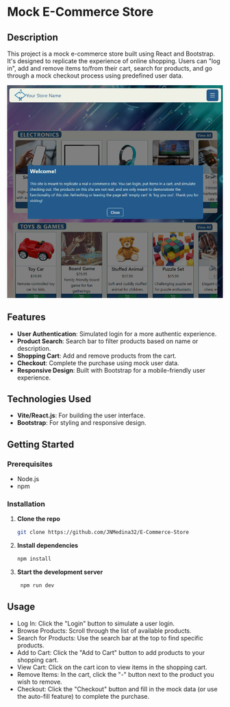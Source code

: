# Mock E-Commerce Store

## Description

This project is a mock e-commerce store built using React and Bootstrap. It's designed to replicate the experience of online shopping. Users can "log in", add and remove items to/from their cart, search for products, and go through a mock checkout process using predefined user data.

![screenshot](./e-commerce-store.v2.png)

## Features

- **User Authentication**: Simulated login for a more authentic experience.
- **Product Search**: Search bar to filter products based on name or description.
- **Shopping Cart**: Add and remove products from the cart.
- **Checkout**: Complete the purchase using mock user data.
- **Responsive Design**: Built with Bootstrap for a mobile-friendly user experience.

## Technologies Used

- **Vite/React.js**: For building the user interface.
- **Bootstrap**: For styling and responsive design.
  
## Getting Started

### Prerequisites

- Node.js
- npm

### Installation

1. **Clone the repo**
   ```bash
   git clone https://github.com/JNMedina32/E-Commerce-Store

2. **Install dependencies**
   ```bash
   npm install
   ```
3. **Start the development server**
   ```bash
    npm run dev
    ```

## Usage

- Log In: Click the "Login" button to simulate a user login.
- Browse Products: Scroll through the list of available products.
- Search for Products: Use the search bar at the top to find specific products.
- Add to Cart: Click the "Add to Cart" button to add products to your shopping cart.
- View Cart: Click on the cart icon to view items in the shopping cart.
- Remove Items: In the cart, click the "-" button next to the product you wish to remove.
- Checkout: Click the "Checkout" button and fill in the mock data (or use the auto-fill feature) to complete the purchase.

